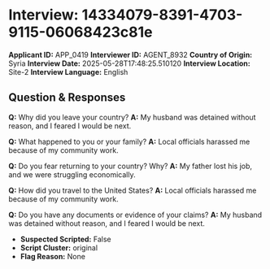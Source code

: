 # Interview: 14334079-8391-4703-9115-06068423c81e
**Applicant ID:** APP_0419
**Interviewer ID:** AGENT_8932
**Country of Origin:** Syria
**Interview Date:** 2025-05-28T17:48:25.510120
**Interview Location:** Site-2
**Interview Language:** English

## Question & Responses

**Q:** Why did you leave your country?
**A:** My husband was detained without reason, and I feared I would be next.

**Q:** What happened to you or your family?
**A:** Local officials harassed me because of my community work.

**Q:** Do you fear returning to your country? Why?
**A:** My father lost his job, and we were struggling economically.

**Q:** How did you travel to the United States?
**A:** Local officials harassed me because of my community work.

**Q:** Do you have any documents or evidence of your claims?
**A:** My husband was detained without reason, and I feared I would be next.

- **Suspected Scripted:** False
- **Script Cluster:** original
- **Flag Reason:** None